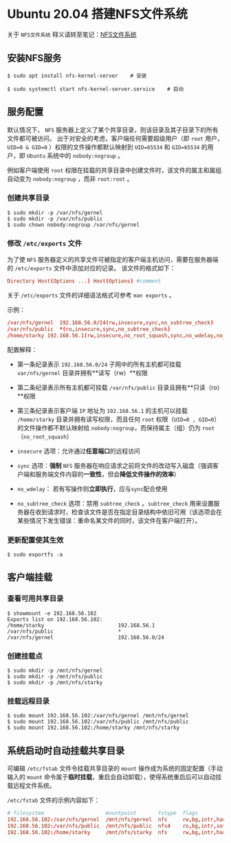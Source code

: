 # Ubuntu 20.04 搭建NFS文件系统

关于 `NFS文件系统` 释义请转至笔记：[NFS文件系统](../../../基础篇/文件系统/nfs/README.md)

## 安装NFS服务

``` shell
$ sudo apt install nfs-kernel-server    # 安装

$ sudo systemctl start nfs-kernel-server.service    # 启动
```

## 服务配置

默认情况下， `NFS` 服务器上定义了某个共享目录，则该目录及其子目录下的所有文件都可被访问。
出于对安全的考虑，客户端任何需要超级用户（即 `root` 用户， `UID=0 & GID=0` ）权限的文件操作都默认映射到 `UID=65534` 和 `GID=65534` 的用户，即 `Ubuntu` 系统中的 `nobody:nogroup` 。

例如客户端使用 `root` 权限在挂载的共享目录中创建文件时，该文件的属主和属组自动变为 `nobody:nogroup` ，而非 `root:root` 。

### 创建共享目录

``` shell
$ sudo mkdir -p /var/nfs/gernel
$ sudo mkdir -p /var/nfs/public
$ sudo chown nobody:nogroup /var/nfs/gernel
```

### 修改 `/etc/exports` 文件

为了使 `NFS` 服务器定义的共享文件可被指定的客户端主机访问，需要在服务器端的 `/etc/exports` 文件中添加对应的记录。
该文件的格式如下：

``` conf
Directory Host(Options ...) Host(Options) #comment
```

关于 `/etc/exports` 文件的详细语法格式可参考 `man exports` 。

示例：

``` conf
/var/nfs/gernel  192.168.56.0/24(rw,insecure,sync,no_subtree_check)
/var/nfs/public  *(ro,insecure,sync,no_subtree_check)
/home/starky 192.168.56.1(rw,insecure,no_root_squash,sync,no_wdelay,no_subtree_check)
```

配置解释：

* 第一条纪录表示 `192.168.56.0/24` 子网中的所有主机都可挂载 `var/nfs/gernel` 目录并拥有**读写（rw）**权限

* 第二条纪录表示所有主机都可挂载 `/var/nfs/public` 目录且拥有**只读（ro）**权限

* 第三条纪录表示客户端 `IP` 地址为 `192.168.56.1` 的主机可以挂载 `/home/starky` 目录并拥有读写权限，而且任何 `root` 权限（`UID=0 , GID=0`）的文件操作都不默认映射给 `nobody:nogroup`，而保持属主（组）仍为 `root`（`no_root_squash`）

* `insecure` 选项：允许通过**任意端口**的远程访问

* `sync` 选项：**强制** `NFS` 服务器在响应请求之前将文件的改动写入磁盘（强调客户端和服务端文件内容的**一致性**，但会**降低文件操作的效率**）

* `no_wdelay`： 若有写操作则**立即执行**，应与`sync`配合使用

* `no_subtree_check` 选项：禁用 `subtree_check` 。`subtree_check` 用来设置服务器在收到请求时，检查该文件是否在指定目录结构中依旧可用（该选项会在某些情况下发生错误：重命名某文件的同时，该文件在客户端打开）。

### 更新配置使其生效

``` shell
$ sudo exportfs -a
```

## 客户端挂载

### 查看可用共享目录

``` shell
$ showmount -e 192.168.56.102
Exports list on 192.168.56.102:
/home/starky                        192.168.56.1
/var/nfs/public                     *
/var/nfs/gernel                     192.168.56.0/24
```

### 创建挂载点

``` shell
$ sudo mkdir -p /mnt/nfs/gernel
$ sudo mkdir -p /mnt/nfs/public
$ sudo mkdir -p /mnt/nfs/starky
```

### 挂载远程目录

``` shell
$ sudo mount 192.168.56.102:/var/nfs/gernel /mnt/nfs/gernel
$ sudo mount 192.168.56.102:/var/nfs/public /mnt/nfs/public
$ sudo mount 192.168.56.102:/home/starky /mnt/nfs/starky
```

## 系统启动时自动挂载共享目录

可编辑 `/etc/fstab` 文件令挂载共享目录的 `mount` 操作成为系统的固定配置（手动输入的 `mount` 命令属于**临时挂载**，重启会自动卸载），使得系统重启后可以自动挂载远程文件系统。

`/etc/fstab` 文件的示例内容如下：

``` conf
# filesystem                    mountpoint       fstype  flags                        dump    fsck
192.168.56.102:/var/nfs/gernel  /mnt/nfs/gernel  nfs     rw,bg,intr,hard,nodev,nosuid 0       0
192.168.56.102:/var/nfs/public  /mnt/nfs/public  nfs4    ro,bg,intr,soft,nodev,nosuid 0       0
192.168.56.102:/home/starky     /mnt/nfs/starky  nfs     rw,bg,intr,hard,nodev,nosuid 0       0
```
